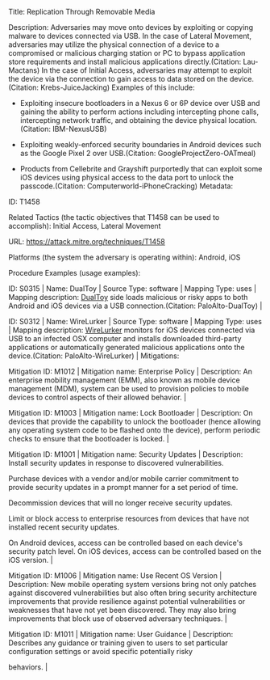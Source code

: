 Title: Replication Through Removable Media

Description: Adversaries may move onto devices by exploiting or copying malware to devices connected via USB. In the case of Lateral Movement, adversaries may utilize the physical connection of a device to a compromised or malicious charging station or PC to bypass application store requirements and install malicious applications directly.(Citation: Lau-Mactans) In the case of Initial Access, adversaries may attempt to exploit the device via the connection to gain access to data stored on the device.(Citation: Krebs-JuiceJacking) Examples of this include:

* Exploiting insecure bootloaders in a Nexus 6 or 6P device over USB and gaining the ability to perform actions including intercepting phone calls, intercepting network traffic, and obtaining the device physical location.(Citation: IBM-NexusUSB)

* Exploiting weakly-enforced security boundaries in Android devices such as the Google Pixel 2 over USB.(Citation: GoogleProjectZero-OATmeal)

* Products from Cellebrite and Grayshift purportedly that can exploit some iOS devices using physical access to the data port to unlock the passcode.(Citation: Computerworld-iPhoneCracking) Metadata:

ID: T1458

Related Tactics (the tactic objectives that T1458 can be used to accomplish): Initial Access, Lateral Movement

URL: https://attack.mitre.org/techniques/T1458

Platforms (the system the adversary is operating within): Android, iOS

Procedure Examples (usage examples):

ID: S0315 | Name: DualToy | Source Type: software | Mapping Type: uses | Mapping description: [DualToy](https://attack.mitre.org/software/S0315) side loads malicious or risky apps to both Android and iOS devices via a USB connection.(Citation: PaloAlto-DualToy) |

ID: S0312 | Name: WireLurker | Source Type: software | Mapping Type: uses | Mapping description: [WireLurker](https://attack.mitre.org/software/S0312) monitors for iOS devices connected via USB to an infected OSX computer and installs downloaded third-party applications or automatically generated malicious applications onto the device.(Citation: PaloAlto-WireLurker) | Mitigations:

Mitigation ID: M1012 | Mitigation name: Enterprise Policy | Description: An enterprise mobility management (EMM), also known as mobile device management (MDM), system can be used to provision policies to mobile devices to control aspects of their allowed behavior. |

Mitigation ID: M1003 | Mitigation name: Lock Bootloader | Description: On devices that provide the capability to unlock the bootloader (hence allowing any operating system code to be flashed onto the device), perform periodic checks to ensure that the bootloader is locked. |

Mitigation ID: M1001 | Mitigation name: Security Updates | Description: Install security updates in response to discovered vulnerabilities.

Purchase devices with a vendor and/or mobile carrier commitment to provide security updates in a prompt manner for a set period of time.

Decommission devices that will no longer receive security updates.

Limit or block access to enterprise resources from devices that have not installed recent security updates.

On Android devices, access can be controlled based on each device's security patch level. On iOS devices, access can be controlled based on the iOS version. |

Mitigation ID: M1006 | Mitigation name: Use Recent OS Version | Description: New mobile operating system versions bring not only patches against discovered vulnerabilities but also often bring security architecture improvements that provide resilience against potential vulnerabilities or weaknesses that have not yet been discovered. They may also bring improvements that block use of observed adversary techniques. |

Mitigation ID: M1011 | Mitigation name: User Guidance | Description: Describes any guidance or training given to users to set particular configuration settings or avoid specific potentially risky

behaviors. |
